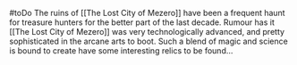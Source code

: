 #toDo
The ruins of [[The Lost City of Mezero]] have been a frequent haunt for treasure hunters for the better part of the last decade. Rumour has it [[The Lost City of Mezero]] was very technologically advanced, and pretty sophisticated in the arcane arts to boot. Such a blend of magic and science is bound to create have some interesting relics to be found…
